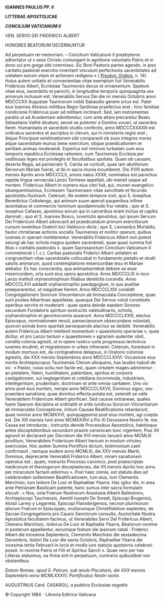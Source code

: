 **IOANNES PAULUS PP. II**

**LITTERAE** **APOSTOLICAE**

***CONCILIUM VATICANUM II***

VEN. SERVO DEI FRIDERICO ALBERT

HONORES BEATORUM DECERNUNTUR

Ad perpetuam rei memoriam. – Concilium Vaticanum II presbyteros adhortatur ut « sese Christo coniungant in agnitione voluntatis Patris et in dono sui pro grege sibi commisso. Sic Boni Pastoris partes agendo, in ipso caritatis pastorali exercitio inventant vinculum perfectionis sacerdotales ad unitatem eorum vitam et actionem redigens » ( *[Presbyt. Ordinis](http://www.vatican.va/archive/hist_councils/ii_vatican_council/documents/vat-ii_decree_19651207_presbyterorum-ordinis_lt.html)*, n. 14). Huius autem unitatis et convenientiae vitae exemplum fuit Venerabilis Fridericus Albert, Ecclesiae Taurinensis decus et ornamentum. Spatium vitae eius, sacerdotis et parochi, in longitudine temporis quinquaginta sex annorum inclusum est. Venerabilis Servus Dei die ivi mensis Octobris anno MDCCCXX Augustae Taurinorum nobili Sabaudio genere ortus est. Pater eius Ioannes Aloisius militibus Regni Sardiniae praefectus erat ; hinc familiae condicione Fridericus puer ad militiam inclinavit. Sed, iam instrumentas paratis ut ad Academiam admitteretur, cum ante altare precaretur Beato Sebastiano Valfrè dicatum, sensit se potenter a Domino vocari, ut sacerdos fieret. Humanitatis et sacerdotii studiis confectis, anno MDCCCXXXXIII est ordinatus sacerdos et ascriptus in clerum, qui in ministeriis regiis erat ; ibique Principum existimationem sibi comparavit ob suοs integros mores atque sacerdotale munus bene exercitum, obque praedicationem et peritiam animas moderandi. Expertus est nimirum turbatam cum eius temporis republica Ecclesiae rationem, cum Taurinensis Ecclesia per seditiosas leges est privilegiis et facultatibus spoliata. Quam ob causam, deserta Regia, ad paroeciam S. Carola se contulit, quae iam abolitorum Servorum Mariae fuerat, ut ibi in sacra munia incumberet. Die XVIII autem mensis Aprilis anno MDCCCLII, annos natus XXXII, nominatus est parochus oppida lingua vernacula Lanzo Torinese appellati, ubi mansit usque ad mortem. Fridericus Albert in numero eius cleri fuit, qui, muneri evangelico obsequentissimus, Ecclesiam Taurinensem vitae sanctitate et fecundo apostolatu illustravit. Ceterum, ille eodem tempore vixit, quo S. Iosephus Benedictus Cottolengo, qui animum suum aperuit pauperibus infime iacentabus et commercio hominum quodammodo frui vetatis ; quo et S. Iosephus Cafasso, apostolus eorum qui in carceribus erant inclusi et capitis damnati ; quo et S. Ioannes Bosco, iuventutis apostolus, qui ipsum Servum Dei Fridericum Albert advocavit ad praedicandum primum exercitiorum cursum iuvenibus Oratorii loci Valdocco dicta ; quo S. Leonardus Murialdo, fautor christianae actionis socialis Taurinensis et molitor operum, quibus iuvenes in operam inmitterentur. Venerabilis Fridericus Albert non potest seiungi ab hac schola magna quidem sacerdotali, quae quasi summa fuit illius « caritatis pastoralis », quam Sacrosanctum Concilium Vaticanum II commemorat ( *l. c.*). Caritas pastoralis Friderici Albert unitatem et congruentiam vitae sacerdotalis collocabat in fundamento pietatis et studii salutis animarum, quod contemplatione misericordiae Iesu et Mariae alebatur. Ex hac conscientia, qua animadvertebat debere se esse misericordem, orta sunt eius opera apostolica. Anno MDCCCLIX in loco Lanzo instituit orphanotrophium filiabus derelictis curandis. Anno MDCCCLXVI addadit orphanotrophio paedagogium, in quo puellae praepararentur, ut magistrae fierent. Anno MDCCCLXIX condidit Congregationem Sororum Vincentiarum ab Immaculata Conceptione, quae sunt postea Albertinae appellatae, quasque Dei Servus voluit constitutis operibus servire et moderarti : quae opera deinde eaedem Sorores secundum Fundatoris spiritum exstructis valetudinariis, scholis, orphanotrophiis et gerontocomiis auxerunt. Anno MDCCCLXXIII, electus Episcopus, nominationem renuit, paroecianorum obsecundans voluntati, quorum exinde bono sparitali persequendο alacrius se dedidit. Venerabilis autem Fridericus Albert intellexit momentum « quaestionis operariae », quae dicitur, et pro Lanzo tantum « quaestionem » agrariam audenter obiit, condita colonia agresti, ut in opere rustico iuxta prοgressus technicos iuvenes erudiret, et migrationem in urbes infrenaret. Ceterum, funestum in modum mortuus est, de contignatione delapsus, in Oratorio colonise agrestis, die XXX mensis Septembres anno MDCCCLXXVI. Occasione eius mortis Archiepiscopus Taurinensis Clerum alloquens, has laudes habuit de eo : « Pastor, cuius scitu non facile est, quam virtutem mages admiremur : an pietatem, fidem, humilitatem, patientiam, spiritus et corporis castigationem, sui neglegentiam et cotidiana incommoda, industriam, intellegentiam, prudentiam, doctrinam et ante omnia caritatem. Uno vix anno post eius mortem, nempe anno MDCCCLXXVII, Dominus signo, seu praeclara sanatione, quae divinitus effecta potata est, ostendit se velle Venerabilem Fridericum Albert glorificari. Sed causse extraneae, quales fuere Operum disciplina et ordinatiti et ordo iuridicus Sororum Vincentiarum ab Immaculata Conceptione, initium Causae Beatificationis retardarunt, quae nonnisi anno MCMXXVI, quinquagesime post eius mortem, agi coepta est. Die XIII mensis Iunii anno MCMXXXIV a Pio XI Decessore Nostro fe. me. Causa est introducta ; instructis deinde Processibus Apostolicis, habitisque antes disceptationibus secundum praxim canonicam tunc vigentem, Pius XII agnovit et declaravit per Decretum die XVI mensis Ianuarii anno MCMLIII proditum, Venerabilem Fridericum Albert herοum in modum virtutes exercuisse. Hoc autem Summa Pontificis dictum, testimonium caeli confirmavit ; namque eodem anno MCMLIII, die XXV mensis Martii, Dominus, deprecante Venerabili Friderico Albert, miram sanatiοnem operatus est ; quam, instructο Processu canonico, post praescriptas medicorum et theologorum disceptationes, die VII mensis Aprilis hoc anno per miraculum factam ediximus ». Post haec omnia, est statuta dies ad celebrandam sollemnem Beatificationem, tum eius, tum Clementis Marchisio, tum Isidore De Loor et Raphaëlae Ybarra. Hac igitur die, in area ante Petrianam Basilicam patente, hanc sumus inter sacra formulam elocuti : « Nos, vota Fratrum Nostrorum Anastasia Alberti Ballestrero, Archiepiscopi Taurinensis, Aemilii Iosephi De Smedt, Episcopi Brugensis, Aloisii Larrey y Legarreta, Episcopi Flaviobrigensis, necnon plurimorum aliorum Fratrum in Episcopatu, multorumque Christifidelium explentes, de Sacrae Congregationis pro Causis Sanctorum consulto, Auctoritate Nostra Apostolica facultatem facimus, ut Venerabiles Servi Dei Fridericus Albert, Clemens Marchisio, Isidorus De Loor et Raphaëla Ybarra, Beatorum nomine in posterum appellentur, eorumque festum die ipsorum natali : Friderici Albert die tricesima Septembris, Clementis Marchisio die sextadecima Decembris, Isidori De Loor die sexta Octobris, Raphaëlae Ybarra die vicesima tertia Februarii in locis et modis iure statutis quotannis celebrari possit. In nomine Patris et Filii et Spiritus Sancti ». Quae vero per has Litteras statuimus, ea firma sint in perpetuum, contrariis quibuslibet non obstantibus.

*Datum Romae, apud S. Petrum, sub anulo Piscatoris, die XXX mensis Septembris anno MCMLXXXIV, Pontificatus Nostri sexto.*

AUGUSTINUS Card. CASAROLI, *a publicis Ecclesiae negotiis*

© Copyright 1984 - Libreria Editrice Vaticana